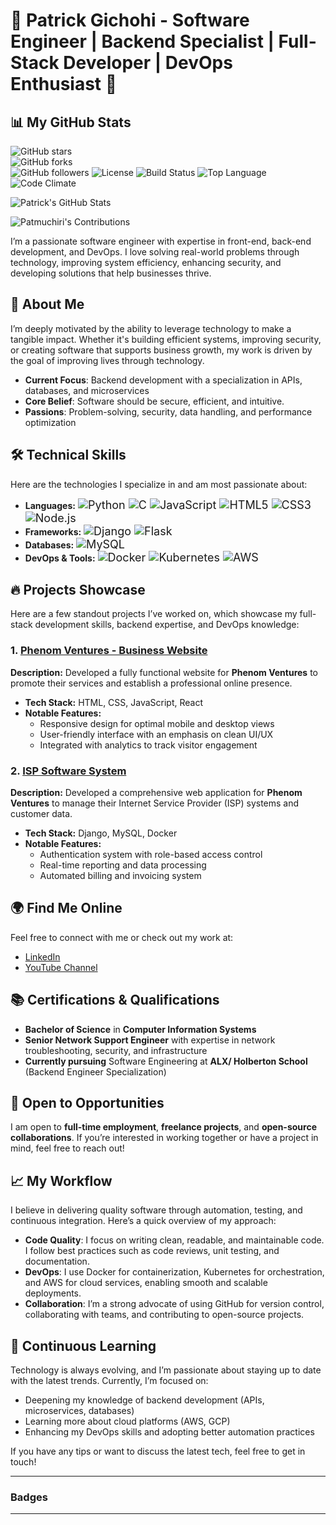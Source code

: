 <h1>🌟 Patrick Gichohi - Software Engineer | Backend Specialist | Full-Stack Developer | DevOps Enthusiast 🌟</h1>

<!-- GitHub Stats -->
## 📊 My GitHub Stats

![GitHub stars](https://img.shields.io/github/stars/patmuchiri/patmuchiri?style=social)  
![GitHub forks](https://img.shields.io/github/forks/patmuchiri/patmuchiri?style=social)  
![GitHub followers](https://img.shields.io/github/followers/patmuchiri?style=social)
![License](https://img.shields.io/github/license/patmuchiri/patmuchiri?style=flat-square)
![Build Status](https://img.shields.io/github/workflow/status/patmuchiri/patmuchiri/CI?label=Build%20Status)
![Top Language](https://img.shields.io/github/languages/top/patmuchiri/patmuchiri?style=flat-square)
![Code Climate](https://img.shields.io/codeclimate/maintainability/patmuchiri/patmuchiri?style=flat-square)

<!-- Custom GitHub Stats -->
![Patrick's GitHub Stats](https://github-readme-stats.vercel.app/api?username=patmuchiri&show_icons=true&count_private=true&hide=prs&theme=radical)

<!-- GitHub Contributions -->
![Patmuchiri's Contributions](https://github-readme-streak-stats.herokuapp.com/?user=patmuchiri&theme=radical)

<p>I’m a passionate software engineer with expertise in front-end, back-end development, and DevOps. I love solving real-world problems through technology, improving system efficiency, enhancing security, and developing solutions that help businesses thrive.</p>

<h2>🚀 About Me</h2>
<p>I’m deeply motivated by the ability to leverage technology to make a tangible impact. Whether it's building efficient systems, improving security, or creating software that supports business growth, my work is driven by the goal of improving lives through technology.</p>

<ul>
  <li><strong>Current Focus</strong>: Backend development with a specialization in APIs, databases, and microservices</li>
  <li><strong>Core Belief</strong>: Software should be secure, efficient, and intuitive.</li>
  <li><strong>Passions</strong>: Problem-solving, security, data handling, and performance optimization</li>
</ul>

<h2>🛠️ Technical Skills</h2>

<p>Here are the technologies I specialize in and am most passionate about:</p>

<ul>
  <li><strong>Languages:</strong>
    <span style="font-size: 18px;"> 
      <img src="https://img.shields.io/badge/Python-3776AB?style=flat-square&logo=python&logoColor=white" alt="Python">
      <img src="https://img.shields.io/badge/C-00599C?style=flat-square&logo=c&logoColor=white" alt="C">
      <img src="https://img.shields.io/badge/JavaScript-F7DF1E?style=flat-square&logo=javascript&logoColor=black" alt="JavaScript">
      <img src="https://img.shields.io/badge/HTML5-E34F26?style=flat-square&logo=html5&logoColor=white" alt="HTML5">
      <img src="https://img.shields.io/badge/CSS3-1572B6?style=flat-square&logo=css3&logoColor=white" alt="CSS3">
      <img src="https://img.shields.io/badge/Node.js-339933?style=flat-square&logo=node.js&logoColor=white" alt="Node.js">
    </span>
  </li>
  <li><strong>Frameworks:</strong>
    <span style="font-size: 18px;">
      <img src="https://img.shields.io/badge/Django-092E20?style=flat-square&logo=django&logoColor=white" alt="Django">
      <img src="https://img.shields.io/badge/Flask-000000?style=flat-square&logo=flask&logoColor=white" alt="Flask">
    </span>
  </li>
  <li><strong>Databases:</strong>
    <span style="font-size: 18px;">
      <img src="https://img.shields.io/badge/MySQL-4479A1?style=flat-square&logo=mysql&logoColor=white" alt="MySQL">
    </span>
  </li>
  <li><strong>DevOps & Tools:</strong>
    <span style="font-size: 18px;">
      <img src="https://img.shields.io/badge/Docker-2496ED?style=flat-square&logo=docker&logoColor=white" alt="Docker">
      <img src="https://img.shields.io/badge/Kubernetes-326CE5?style=flat-square&logo=kubernetes&logoColor=white" alt="Kubernetes">
      <img src="https://img.shields.io/badge/AWS-232F3E?style=flat-square&logo=amazon-aws&logoColor=white" alt="AWS">
    </span>
  </li>
</ul>

<h2>🔥 Projects Showcase</h2>

<p>Here are a few standout projects I’ve worked on, which showcase my full-stack development skills, backend expertise, and DevOps knowledge:</p>

<h3>1. <a href="https://phenom-ventures.com" target="_blank">Phenom Ventures - Business Website</a></h3>
<p><strong>Description:</strong> Developed a fully functional website for <strong>Phenom Ventures</strong> to promote their services and establish a professional online presence.</p>
<ul>
  <li><strong>Tech Stack:</strong> HTML, CSS, JavaScript, React</li>
  <li><strong>Notable Features:</strong>
    <ul>
      <li>Responsive design for optimal mobile and desktop views</li>
      <li>User-friendly interface with an emphasis on clean UI/UX</li>
      <li>Integrated with analytics to track visitor engagement</li>
    </ul>
  </li>
</ul>

<h3>2. <a href="https://app.phenom-ventures.com" target="_blank">ISP Software System</a></h3>
<p><strong>Description:</strong> Developed a comprehensive web application for <strong>Phenom Ventures</strong> to manage their Internet Service Provider (ISP) systems and customer data.</p>
<ul>
  <li><strong>Tech Stack:</strong> Django, MySQL, Docker</li>
  <li><strong>Notable Features:</strong>
    <ul>
      <li>Authentication system with role-based access control</li>
      <li>Real-time reporting and data processing</li>
      <li>Automated billing and invoicing system</li>
    </ul>
  </li>
</ul>

<h2>🌍 Find Me Online</h2>
<p>Feel free to connect with me or check out my work at:</p>
<ul>
  <li><a href="https://www.linkedin.com/in/patrickgichohi/" target="_blank">LinkedIn</a></li>
  <li><a href="https://www.youtube.com/@patrickmuchiri154" target="_blank">YouTube Channel</a></li>
</ul>

<h2>📚 Certifications & Qualifications</h2>
<ul>
  <li><strong>Bachelor of Science</strong> in <strong>Computer Information Systems</strong></li>
  <li><strong>Senior Network Support Engineer</strong> with expertise in network troubleshooting, security, and infrastructure</li>
  <li><strong>Currently pursuing</strong> Software Engineering at <strong>ALX/ Holberton School</strong> (Backend Engineer Specialization)</li>
</ul>

<h2>💼 Open to Opportunities</h2>
<p>I am open to <strong>full-time employment</strong>, <strong>freelance projects</strong>, and <strong>open-source collaborations</strong>. If you’re interested in working together or have a project in mind, feel free to reach out!</p>

<h2>📈 My Workflow</h2>
<p>I believe in delivering quality software through automation, testing, and continuous integration. Here’s a quick overview of my approach:</p>
<ul>
  <li><strong>Code Quality</strong>: I focus on writing clean, readable, and maintainable code. I follow best practices such as code reviews, unit testing, and documentation.</li>
  <li><strong>DevOps</strong>: I use Docker for containerization, Kubernetes for orchestration, and AWS for cloud services, enabling smooth and scalable deployments.</li>
  <li><strong>Collaboration</strong>: I’m a strong advocate of using GitHub for version control, collaborating with teams, and contributing to open-source projects.</li>
</ul>

<h2>🌱 Continuous Learning</h2>
<p>Technology is always evolving, and I’m passionate about staying up to date with the latest trends. Currently, I’m focused on:</p>
<ul>
  <li>Deepening my knowledge of backend development (APIs, microservices, databases)</li>
  <li>Learning more about cloud platforms (AWS, GCP)</li>
  <li>Enhancing my DevOps skills and adopting better automation practices</li>
</ul>
<p>If you have any tips or want to discuss the latest tech, feel free to get in touch!</p>

---

<h3>Badges</h3>
<p>

---


